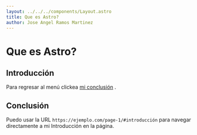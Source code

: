 ```yaml
---
layout: ../../../components/Layout.astro
title: Que es Astro?
author: Jose Angel Ramos Martinez
---
```

# Que es Astro?
## Introducción

Para regresar al menú clickea [mi conclusión](/articles/) .

## Conclusión

Puedo usar la URL `https://ejemplo.com/page-1/#introducción` para navegar directamente a mi Introducción en la página.